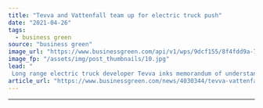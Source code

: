 ```yaml
---
title: "Tevva and Vattenfall team up for electric truck push"
date: "2021-04-26"
tags: 
  - business green
source: "business green"
image_url: "https://www.businessgreen.com/api/v1/wps/9dcf155/8f4fdd9a-76ed-41a8-b5fa-9d2519679161/2/Tevva-Truck-185x114.jpg"
image_fp: "/assets/img/post_thumbnails/10.jpg"
lead: "
 Long range electric truck developer Tevva inks memorandum of understanding with Vattenfall Network Solutions to explore how to make it simpler for businesses to switch to zero emission fleets ..."
article_url: "https://www.businessgreen.com/news/4030344/tevva-vattenfall-team-electric-truck-push"
---
```


---
